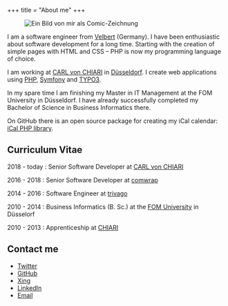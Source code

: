 +++
title = "About me"
+++

<figure class="float-left">
    <img src="/images/markus_poerschke_comic.jpg" alt="Ein Bild von mir als Comic-Zeichnung">
</figure>

I am a software engineer from [Velbert](https://www.velbert.de) (Germany). 
I have been enthusiastic about software development for a long time.
Starting with the creation of simple pages with HTML and CSS – PHP is now my programming language of choice.

I am working at [CARL von CHIARI](https://cvc.digital) in [Düsseldorf](https://www.duesseldorf.de).
I create web applications using [PHP](https://secure.php.net/), [Symfony](https://symfony.com/) and [TYPO3](https://typo3.org).

In my spare time I am finishing my Master in IT Management at the FOM University in Düsseldorf. 
I have already successfully completed my Bachelor of Science in Business Informatics there.

On GitHub there is an open source package for creating my iCal calendar: [iCal PHP library](https://github.com/markuspoerschke/ical).

## Curriculum Vitae

2018 - today
: Senior Software Developer at [CARL von CHIARI](https://cvc.digital)

2016 - 2018
: Senior Software Developer at [comwrap](https://www.comwrap.com)

2014 - 2016
: Software Engineer at [trivago](https://www.trivago.com)

2010 - 2014
: Business Informatics (B. Sc.) at the [FOM University](https://www.fom.de/english-site/fom-university.html) in Düsselorf

2010 - 2013
: Apprenticeship at [CHIARI](https://www.chiari.de)

## Contact me

* [Twitter](https://twitter.com/markuspoerschke)
* [GitHub](https://github.com/markuspoerschke)
* [Xing](https://www.xing.com/profile/Markus_Poerschke2)
* [LinkedIn](https://www.linkedin.com/in/markuspoerschke/)
* [Email](mailto:markus@poerschke.nrw)
